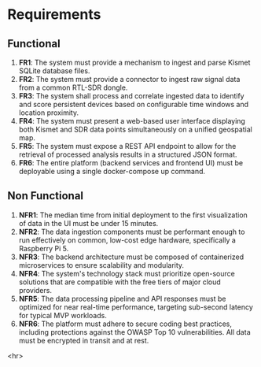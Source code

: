 # **Requirements**

## **Functional**

1. **FR1**: The system must provide a mechanism to ingest and parse Kismet SQLite database files.  
2. **FR2**: The system must provide a connector to ingest raw signal data from a common RTL-SDR dongle.  
3. **FR3**: The system shall process and correlate ingested data to identify and score persistent devices based on configurable time windows and location proximity.  
4. **FR4**: The system must present a web-based user interface displaying both Kismet and SDR data points simultaneously on a unified geospatial map.  
5. **FR5**: The system must expose a REST API endpoint to allow for the retrieval of processed analysis results in a structured JSON format.  
6. **FR6**: The entire platform (backend services and frontend UI) must be deployable using a single docker-compose up command.

## **Non Functional**

1. **NFR1**: The median time from initial deployment to the first visualization of data in the UI must be under 15 minutes.  
2. **NFR2**: The data ingestion components must be performant enough to run effectively on common, low-cost edge hardware, specifically a Raspberry Pi 5\.  
3. **NFR3**: The backend architecture must be composed of containerized microservices to ensure scalability and modularity.  
4. **NFR4**: The system's technology stack must prioritize open-source solutions that are compatible with the free tiers of major cloud providers.  
5. **NFR5**: The data processing pipeline and API responses must be optimized for near real-time performance, targeting sub-second latency for typical MVP workloads.  
6. **NFR6**: The platform must adhere to secure coding best practices, including protections against the OWASP Top 10 vulnerabilities. All data must be encrypted in transit and at rest.

\<hr\>
